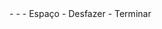 <meta data-spell-branch  data-spell-update-dyn-onchange>
- <meta data-dyn="spell-word-prediction" data-words-file="trees/Spell_Prediction/pt-opensub.json" data-max-nodes="3"  data-predict-after-n-chars="3">
- <meta data-dyn="spell-letter-prediction" data-words-file="trees/Spell_Prediction/pt-opensub.json" data-alphabet="aãâàábcdeéêfghiíjklmnoóòõpqrstuúùvwxyzç">
- Espaço <meta data-spell-letter=" ">
- Desfazer <meta data-spell-delchar>
- Terminar <meta data-spell-finish>